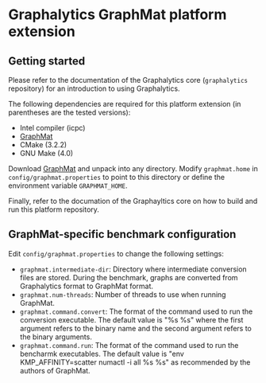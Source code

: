 # Graphalytics GraphMat platform extension


## Getting started

Please refer to the documentation of the Graphalytics core (`graphalytics` repository) for an introduction to using Graphalytics.

The following dependencies are required for this platform extension (in parentheses are the tested versions):

* Intel compiler (icpc)
* [GraphMat](https://github.com/narayanan2004/GraphMat/)
* CMake (3.2.2)
* GNU Make (4.0)

Download [GraphMat](https://github.com/narayanan2004/GraphMat/) and unpack into any directory. Modify `graphmat.home` in `config/graphmat.properties` to point to this directory or define the environment variable `GRAPHMAT_HOME`.

Finally, refer to the documation of the Graphayltics core on how to build and run this platform repository.


## GraphMat-specific benchmark configuration

Edit `config/graphmat.properties` to change the following settings:

- `graphmat.intermediate-dir`:  Directory where intermediate conversion files are stored. During the benchmark, graphs are converted from Graphalytics format to GraphMat format.
- `graphmat.num-threads`: Number of threads to use when running GraphMat.
- `graphmat.command.convert`: The format of the command used to run the conversion executable. The default value is "%s %s" where the first argument refers to the binary name and the second argument refers to the binary arguments.
- `graphmat.command.run`: The format of the command used to run the bencharmk executables. The default value is "env KMP_AFFINITY=scatter numactl -i all %s %s" as recommended by the authors of GraphMat.

